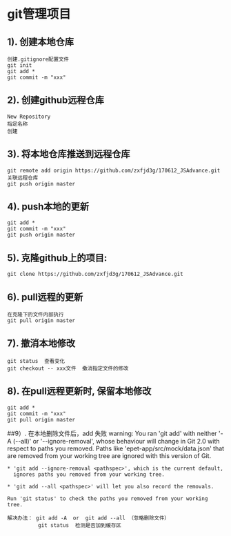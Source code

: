# git管理项目
## 1). 创建本地仓库
    创建.gitignore配置文件
    git init
    git add *
    git commit -m "xxx"
    
## 2). 创建github远程仓库
    New Repository
    指定名称
    创建
## 3). 将本地仓库推送到远程仓库
    git remote add origin https://github.com/zxfjd3g/170612_JSAdvance.git 关联远程仓库
    git push origin master

## 4). push本地的更新 
    git add *
    git commit -m "xxx"
    git push origin master
        
## 5). 克隆github上的项目:
    git clone https://github.com/zxfjd3g/170612_JSAdvance.git
        
## 6). pull远程的更新
	在克隆下的文件内部执行
    git pull origin master
    
## 7). 撤消本地修改
    git status  查看变化
    git checkout -- xxx文件  撤消指定文件的修改

## 8). 在pull远程更新时, 保留本地修改
	git add *
	git commit -m "xxx"
	git pull origin master
    

##9）. 在本地删除文件后，add 失败
	warning: You ran 'git add' with neither '-A (--all)' or '--ignore-removal',
	whose behaviour will change in Git 2.0 with respect to paths you removed.
	Paths like 'epet-app/src/mock/data.json' that are
	removed from your working tree are ignored with this version of Git.
	
	* 'git add --ignore-removal <pathspec>', which is the current default,
	  ignores paths you removed from your working tree.
	
	* 'git add --all <pathspec>' will let you also record the removals.
	
	Run 'git status' to check the paths you removed from your working tree.

	解决办法： git add -A  or  git add --all （忽略删除文件） 
			  git status  检测是否加到缓存区